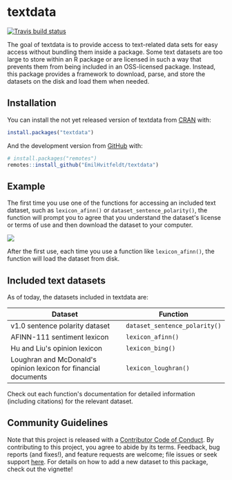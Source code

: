 
<!-- README.md is generated from README.Rmd. Please edit that file -->


# textdata

<!-- badges: start -->
[![Travis build status](https://travis-ci.org/EmilHvitfeldt/textdata.svg?branch=master)](https://travis-ci.org/EmilHvitfeldt/textdata)
<!-- badges: end -->

The goal of textdata is to provide access to text-related data sets for easy access without bundling them inside a package. Some text datasets are too large to store within an R package or are licensed in such a way that prevents them from being included in an OSS-licensed package. Instead, this package provides a framework to download, parse, and store the datasets on the disk and load them when needed.

## Installation

You can install the not yet released version of textdata from [CRAN](https://CRAN.R-project.org) with:

``` r
install.packages("textdata")
```

And the development version from [GitHub](https://github.com/) with:

``` r
# install.packages("remotes")
remotes::install_github("EmilHvitfeldt/textdata")
```
## Example

The first time you use one of the functions for accessing an included text dataset, such as `lexicon_afinn()` or `dataset_sentence_polarity()`, the function will prompt you to agree that you understand the dataset's license or terms of use and then download the dataset to your computer.

![](man/figures/textdata_demo.gif)

After the first use, each time you use a function like `lexicon_afinn()`, the function will load the dataset from disk.

## Included text datasets

As of today, the datasets included in textdata are:

| Dataset      | Function    |
| ------------ | ----------- |
| v1.0 sentence polarity dataset | `dataset_sentence_polarity()` |
| AFINN-111 sentiment lexicon    | `lexicon_afinn()`             |
| Hu and Liu's opinion lexicon   | `lexicon_bing()`              |
| Loughran and McDonald's opinion lexicon for financial documents | `lexicon_loughran()` |


Check out each function's documentation for detailed information (including citations) for the relevant dataset.

## Community Guidelines

Note that this project is released with a
[Contributor Code of Conduct](CODE_OF_CONDUCT.md).
By contributing to this project, you agree to abide by its terms. 
Feedback, bug reports (and fixes!), and feature requests are welcome; file 
issues or seek support [here](http://github.com/EmilHvitfeldt/textdata/issues).
For details on how to add a new dataset to this package, check out the vignette!
